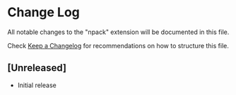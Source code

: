 # Change Log

All notable changes to the "npack" extension will be documented in this file.

Check [Keep a Changelog](http://keepachangelog.com/) for recommendations on how to structure this file.

## [Unreleased]

- Initial release
